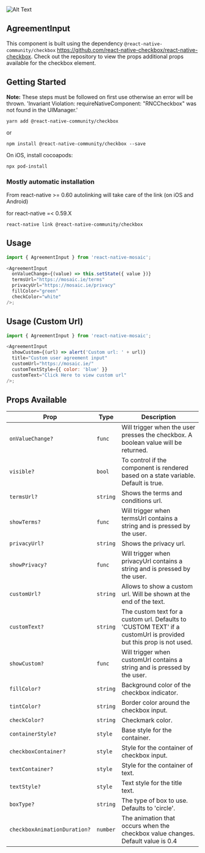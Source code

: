 ![Alt Text](https://drive.google.com/uc?export=view&id=1yX4JMcq406tIg76oKjoWgHDK3cvykMoW)

## AgreementInput

This component is built using the dependency `@react-native-community/checkbox` https://github.com/react-native-checkbox/react-native-checkbox. Check out the repository to view the props additional props available for the checkbox element.

## Getting Started

**Note:** These steps must be followed on first use otherwise an error will be thrown. 'Invariant Violation: requireNativeComponent: "RNCCheckbox" was not found in the UIManager.'

`yarn add @react-native-community/checkbox`

or

`npm install @react-native-community/checkbox --save`

On iOS, install cocoapods:

`npx pod-install`

### Mostly automatic installation

From react-native >= 0.60 autolinking will take care of the link (on iOS and Android)

for react-native =< 0.59.X

`react-native link @react-native-community/checkbox`

## Usage

```js
import { AgreementInput } from 'react-native-mosaic';

<AgreementInput
  onValueChange={(value) => this.setState({ value })}
  termsUrl="https://mosaic.ie/terms"
  privacyUrl="https://mosaic.ie/privacy"
  fillColor="green"
  checkColor="white"
/>;
```

## Usage (Custom Url)

```js
import { AgreementInput } from 'react-native-mosaic';

<AgreementInput
  showCustom={(url) => alert('Custom url: ' + url)}
  title="Custom user agreement input"
  customUrl="https://mosaic.ie/"
  customTextStyle={{ color: 'blue' }}
  customText="Click Here to view custom url"
/>;
```

## Props Available

| Prop                         | Type     | Description                                                                                                       |
| ---------------------------- | -------- | ----------------------------------------------------------------------------------------------------------------- |
| `onValueChange?`             | `func`   | Will trigger when the user presses the checkbox. A boolean value will be returned.                                |
| `visible?`                   | `bool`   | To control if the component is rendered based on a state variable. Default is true.                               |
| `termsUrl?`                  | `string` | Shows the terms and conditions url.                                                                               |
| `showTerms?`                 | `func`   | Will trigger when termsUrl contains a string and is pressed by the user.                                          |
| `privacyUrl?`                | `string` | Shows the privacy url.                                                                                            |
| `showPrivacy?`               | `func`   | Will trigger when privacyUrl contains a string and is pressed by the user.                                        |
| `customUrl?`                 | `string` | Allows to show a custom url. Will be shown at the end of the text.                                                |
| `customText?`                | `string` | The custom text for a custom url. Defaults to 'CUSTOM TEXT' if a customUrl is provided but this prop is not used. |
| `showCustom?`                | `func`   | Will trigger when customUrl contains a string and is pressed by the user.                                         |
| `fillColor?`                 | `string` | Background color of the checkbox indicator.                                                                       |
| `tintColor?`                 | `string` | Border color around the checkbox input.                                                                           |
| `checkColor?`                | `string` | Checkmark color.                                                                                                  |
| `containerStyle?`            | `style`  | Base style for the container.                                                                                     |
| `checkboxContainer?`         | `style`  | Style for the container of checkbox input.                                                                        |
| `textContainer?`             | `style`  | Style for the container of text.                                                                                  |
| `textStyle?`                 | `style`  | Text style for the title text.                                                                                    |
| `boxType?`                   | `string` | The type of box to use. Defaults to 'circle'.                                                                     |
| `checkboxAnimationDuration?` | `number` | The animation that occurs when the checkbox value changes. Default value is 0.4                                   |
